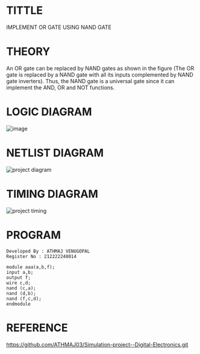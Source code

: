 # TITTLE
IMPLEMENT OR GATE USING NAND GATE

# THEORY
An OR gate can be replaced by NAND gates as shown in the figure (The OR gate is replaced by a NAND gate with all its inputs complemented by NAND gate inverters). Thus, the NAND gate is a universal gate since it can implement the AND, OR and NOT functions.

# LOGIC DIAGRAM
![image](https://github.com/ATHMAJ03/Simulation-project--Digital-Electronics/assets/118753139/fd73f794-56c5-4d87-bdbf-6f091790dade)


# NETLIST DIAGRAM
![project diagram](https://github.com/ATHMAJ03/Simulation-project--Digital-Electronics/assets/118753139/6f956449-3371-4506-a637-d7726e765226)

# TIMING DIAGRAM
![project timing](https://github.com/ATHMAJ03/Simulation-project--Digital-Electronics/assets/118753139/1fafe8e3-f7be-40fa-b476-579754988200)

# PROGRAM
```
Developed By : ATHMAJ VENUGOPAL
Register No : 212222240014
```
```
module aaa(a,b,f);
input a,b;
output f;
wire c,d;
nand (c,a);
nand (d,b);
nand (f,c,d);
endmodule
```
# REFERENCE
https://github.com/ATHMAJ03/Simulation-project--Digital-Electronics.git
